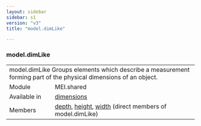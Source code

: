 ```yaml
---
layout: sidebar
sidebar: s1
version: "v3"
title: "model.dimLike"

---
```


<div class="classSpec model">
   <h3 id="model.dimLike">model.dimLike</h3>
   <table class="wovenodd">
      <tr>
         <td colspan="2" class="wovenodd-col2">
            <span class="label">model.dimLike</span> Groups elements which describe a measurement forming part of the physical dimensions
            of
            an object.
         </td>
      </tr>
      <tr>
         <td class="wovenodd-col1">
            <span class="label" lang="en">Module</span>
         </td>
         <td class="wovenodd-col2">MEI.shared</td>
      </tr>
      <tr>
         <td class="wovenodd-col1">
            <span class="label" lang="en">Available in</span>
         </td>
         <td class="wovenodd-col2">
            <div class="parent">
               <div>
                  <a class="link_odd_elementSpec" href="/{{ page.version }}/dimensions">dimensions</a>
               </div>
            </div>
         </td>
      </tr>
      <tr>
         <td class="wovenodd-col1">
            <span class="label" lang="en">Members</span>
         </td>
         <td class="wovenodd-col2">
            <div class="parent">
               <div>
                  <a class="link_odd_elementSpec" href="/{{ page.version }}/depth">depth</a>, 
                  <a class="link_odd_elementSpec" href="/{{ page.version }}/height">height</a>, 
                  <a class="link_odd_elementSpec" href="/{{ page.version }}/width">width</a> (direct members of model.dimLike)
               </div>
            </div>
         </td>
      </tr>
   </table>
</div>